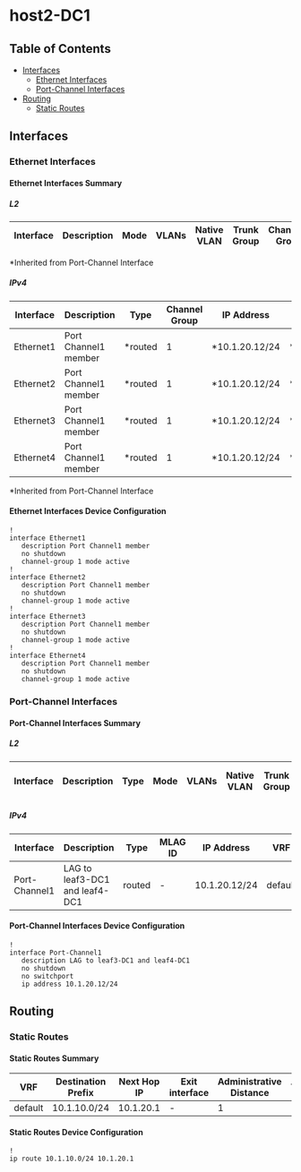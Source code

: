 # host2-DC1

## Table of Contents

- [Interfaces](#interfaces)
  - [Ethernet Interfaces](#ethernet-interfaces)
  - [Port-Channel Interfaces](#port-channel-interfaces)
- [Routing](#routing)
  - [Static Routes](#static-routes)

## Interfaces

### Ethernet Interfaces

#### Ethernet Interfaces Summary

##### L2

| Interface | Description | Mode | VLANs | Native VLAN | Trunk Group | Channel-Group |
| --------- | ----------- | ---- | ----- | ----------- | ----------- | ------------- |

*Inherited from Port-Channel Interface

##### IPv4

| Interface | Description | Type | Channel Group | IP Address | VRF |  MTU | Shutdown | ACL In | ACL Out |
| --------- | ----------- | -----| ------------- | ---------- | ----| ---- | -------- | ------ | ------- |
| Ethernet1 | Port Channel1 member | *routed | 1 | *10.1.20.12/24 | **default | **- | *False | **- | **- |
| Ethernet2 | Port Channel1 member | *routed | 1 | *10.1.20.12/24 | **default | **- | *False | **- | **- |
| Ethernet3 | Port Channel1 member | *routed | 1 | *10.1.20.12/24 | **default | **- | *False | **- | **- |
| Ethernet4 | Port Channel1 member | *routed | 1 | *10.1.20.12/24 | **default | **- | *False | **- | **- |
*Inherited from Port-Channel Interface

#### Ethernet Interfaces Device Configuration

```eos
!
interface Ethernet1
   description Port Channel1 member
   no shutdown
   channel-group 1 mode active
!
interface Ethernet2
   description Port Channel1 member
   no shutdown
   channel-group 1 mode active
!
interface Ethernet3
   description Port Channel1 member
   no shutdown
   channel-group 1 mode active
!
interface Ethernet4
   description Port Channel1 member
   no shutdown
   channel-group 1 mode active
```

### Port-Channel Interfaces

#### Port-Channel Interfaces Summary

##### L2

| Interface | Description | Type | Mode | VLANs | Native VLAN | Trunk Group | LACP Fallback Timeout | LACP Fallback Mode | MLAG ID | EVPN ESI |
| --------- | ----------- | ---- | ---- | ----- | ----------- | ------------| --------------------- | ------------------ | ------- | -------- |

##### IPv4

| Interface | Description | Type | MLAG ID | IP Address | VRF | MTU | Shutdown | ACL In | ACL Out |
| --------- | ----------- | ---- | ------- | ---------- | --- | --- | -------- | ------ | ------- |
| Port-Channel1 | LAG to leaf3-DC1 and leaf4-DC1 | routed | - | 10.1.20.12/24 | default | - | False | - | - |

#### Port-Channel Interfaces Device Configuration

```eos
!
interface Port-Channel1
   description LAG to leaf3-DC1 and leaf4-DC1
   no shutdown
   no switchport
   ip address 10.1.20.12/24
```

## Routing

### Static Routes

#### Static Routes Summary

| VRF | Destination Prefix | Next Hop IP             | Exit interface      | Administrative Distance       | Tag               | Route Name                    | Metric         |
| --- | ------------------ | ----------------------- | ------------------- | ----------------------------- | ----------------- | ----------------------------- | -------------- |
| default | 10.1.10.0/24 | 10.1.20.1 | - | 1 | - | - | - |

#### Static Routes Device Configuration

```eos
!
ip route 10.1.10.0/24 10.1.20.1
```
